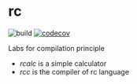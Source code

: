 # rc
![build](https://github.com/ChiangYintso/rc/workflows/build/badge.svg)
[![codecov](https://codecov.io/gh/ChiangYintso/rc/branch/main/graph/badge.svg?token=FSSV4INNPZ)](https://codecov.io/gh/ChiangYintso/rc)

Labs for compilation principle

- *rcalc* is a simple calculator
- *rcc* is the compiler of rc language